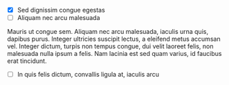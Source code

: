 
- [x] Sed dignissim congue egestas
- [ ] Aliquam nec arcu malesuada

Mauris ut congue sem. Aliquam nec arcu malesuada, iaculis urna quis, dapibus purus. Integer ultricies suscipit lectus, a eleifend metus accumsan vel. Integer dictum, turpis non tempus congue, dui velit laoreet felis, non malesuada nulla ipsum a felis. Nam lacinia est sed quam varius, id faucibus erat tincidunt.

- [ ] In quis felis dictum, convallis ligula at, iaculis arcu
